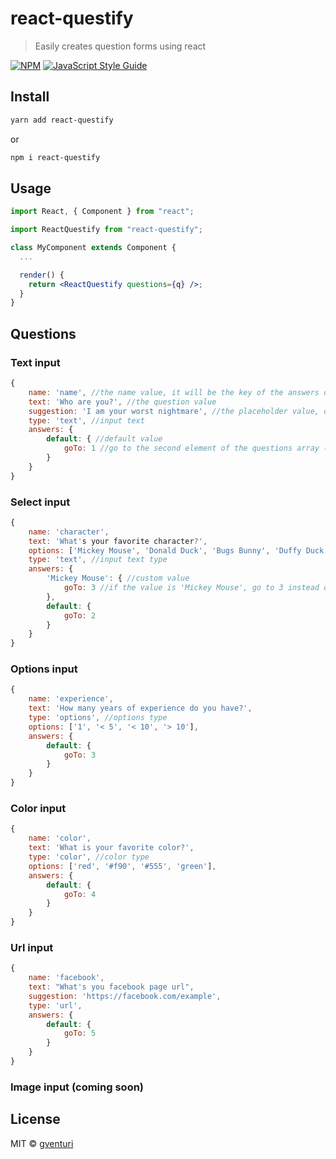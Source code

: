 # react-questify

> Easily creates question forms using react

[![NPM](https://img.shields.io/npm/v/react-questify.svg)](https://www.npmjs.com/package/react-questify) [![JavaScript Style Guide](https://img.shields.io/badge/code_style-standard-brightgreen.svg)](https://standardjs.com)

## Install

```bash
yarn add react-questify
```

or

```bash
npm i react-questify
```

## Usage

```jsx
import React, { Component } from "react";

import ReactQuestify from "react-questify";

class MyComponent extends Component {
  ...

  render() {
    return <ReactQuestify questions={q} />;
  }
}
```

## Questions

### Text input

```js
{
    name: 'name', //the name value, it will be the key of the answers object
    text: 'Who are you?', //the question value
    suggestion: 'I am your worst nightmare', //the placeholder value, optional
    type: 'text', //input text
    answers: {
        default: { //default value
            goTo: 1 //go to the second element of the questions array (arrays start from 0 element)
        }
    }
}
```

### Select input

```js
{
    name: 'character',
    text: 'What's your favorite character?',
    options: ['Mickey Mouse', 'Donald Duck', 'Bugs Bunny', 'Duffy Duck'], //the available options
    type: 'text', //input text type
    answers: {
        'Mickey Mouse': { //custom value
            goTo: 3 //if the value is 'Mickey Mouse', go to 3 instead of 2 (skip one question)
        },
        default: {
            goTo: 2
        }
    }
}
```

### Options input

```js
{
    name: 'experience',
    text: 'How many years of experience do you have?',
    type: 'options', //options type
    options: ['1', '< 5', '< 10', '> 10'],
    answers: {
        default: {
            goTo: 3
        }
    }
}
```

### Color input

```js
{
    name: 'color',
    text: 'What is your favorite color?',
    type: 'color', //color type
    options: ['red', '#f90', '#555', 'green'],
    answers: {
        default: {
            goTo: 4
        }
    }
}
```

### Url input

```js
{
    name: 'facebook',
    text: "What's you facebook page url",
    suggestion: 'https://facebook.com/example',
    type: 'url',
    answers: {
        default: {
            goTo: 5
        }
    }
}
```

### Image input (coming soon)

## License

MIT © [gventuri](https://github.com/gventuri)
